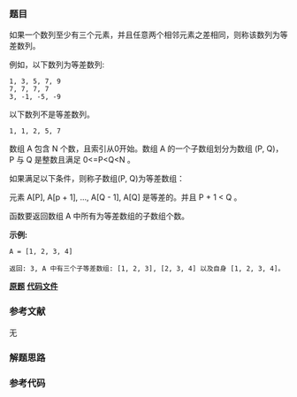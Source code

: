 ### 题目
如果一个数列至少有三个元素，并且任意两个相邻元素之差相同，则称该数列为等差数列。

例如，以下数列为等差数列:

    
    
    1, 3, 5, 7, 9
    7, 7, 7, 7
    3, -1, -5, -9

以下数列不是等差数列。

    
    
    1, 1, 2, 5, 7



数组 A 包含 N 个数，且索引从0开始。数组 A 的一个子数组划分为数组 (P, Q)，P 与 Q 是整数且满足 0<=P<Q<N 。

如果满足以下条件，则称子数组(P, Q)为等差数组：

元素 A[P], A[p + 1], ..., A[Q - 1], A[Q] 是等差的。并且 P + 1 < Q 。

函数要返回数组 A 中所有为等差数组的子数组个数。



**示例:**

    
    
    A = [1, 2, 3, 4]
    
    返回: 3, A 中有三个子等差数组: [1, 2, 3], [2, 3, 4] 以及自身 [1, 2, 3, 4]。
    

 **[原题](https://leetcode-cn.com/problems/arithmetic-slices/)**    **[代码文件]()**


### 参考文献
无

### 解题思路




### 参考代码

```go


```




